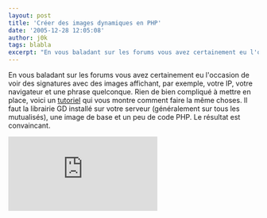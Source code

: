 ```yaml
---
layout: post
title: 'Créer des images dynamiques en PHP'
date: '2005-12-28 12:05:08'
author: j0k
tags: blabla
excerpt: "En vous baladant sur les forums vous avez certainement eu l'occasion de voir des signatures avec des images affichant, par exemple, votre IP, votre navigateur et une phrase quelconque. Rien de bien compliqué à mettre en place, voici un [tutoriel](http://www.icemelon.com/tutorials/9/Dynamic_Images.htm) qui vous montre comment faire la même choses.     \nIl      …"
---
```


En vous baladant sur les forums vous avez certainement eu l'occasion de voir des signatures avec des images affichant, par exemple, votre IP, votre navigateur et une phrase quelconque. Rien de bien compliqué à mettre en place, voici un [tutoriel](http://www.icemelon.com/tutorials/9/Dynamic_Images.htm) qui vous montre comment faire la même choses.
Il faut la librairie GD installé sur votre serveur (généralement sur tous les mutualisés), une image de base et un peu de code PHP.   Le résultat est convaincant.

 ![image](http://www.icemelon.com/images/tutorials/bannerboy2.php?txt=You%20are%20on%20j0k3r.n3t%20!)
